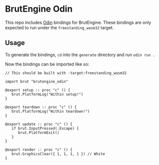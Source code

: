 # BrutEngine Odin

This repo includes [Odin](https://odin-lang.org) bindings for BrutEngine. These bindings are only expected to run under the `freestanding_wasm32` target.

## Usage

To generate the bindings, `cd` into the `generate` directory and run `odin run .`

Now the bindings can be imported like so:

```odin
// This should be built with -target:freestanding_wasm32

import brut "brutengine_odin"

@export setup :: proc "c" () {
   brut.PlatformLog("Within setup!")
}

@export teardown :: proc "c" () {
   brut.PlatformLog("Within teardown!")
}

@export update :: proc "c" () {
   if brut.InputPressed(.Escape) {
      brut.PlatformExit()
   }
}

@export render :: proc "c" () {
   brut.GraphicsClear({ 1, 1, 1, 1 }) // White
}
```
